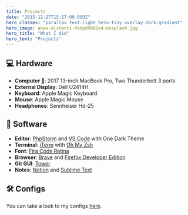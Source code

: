 ```yaml
---
title: Projects
date: "2015-12-27T15:17:00.000Z"
hero_classes: "parallax text-light hero-tiny overlay-dark-gradient"
hero_image: anas-alshanti-feXpdV001o4-unsplash.jpg
hero_title: "What I did"
hero_text: "Projects"
---
```


## 💻 Hardware

- **Computer **: 2017 13-inch MacBook Pro, Two Thunderbolt 3 ports
- **External Display**: Dell U2414H
- **Keyboard**: Apple Magic Keyboard
- **Mouse**: Apple Magic Mouse
- **Headphones**: Sennheiser Hd-25

## 📀 Software

- **Editor**: [PhpStorm](https://www.jetbrains.com/es-es/phpstorm/) and [VS Code](https://code.visualstudio.com) with One Dark Theme
- **Terminal**: [iTerm](http://iterm2.com/) with [Oh My Zsh](https://github.com/ohmyzsh/ohmyzsh)
- **Font**: [Fira Code Retina](https://www.google.com/search?client=safari&rls=en&q=Fira+Code+Retina&ie=UTF-8&oe=UTF-8)
- **Browser**: [Brave](https://brave.com/) and [Firefox Developer Edition](https://www.mozilla.org/es-ES/firefox/developer/)
- **Git GUI**: [Tower](https://www.git-tower.com/mac)
- **Notes**: [Notion](https://www.notion.so/) and [Sublime Text](https://www.sublimetext.com)

## 🛠 Configs

You can take a look to my configs [here](https://github.com/rubenRP/dotfiles).
